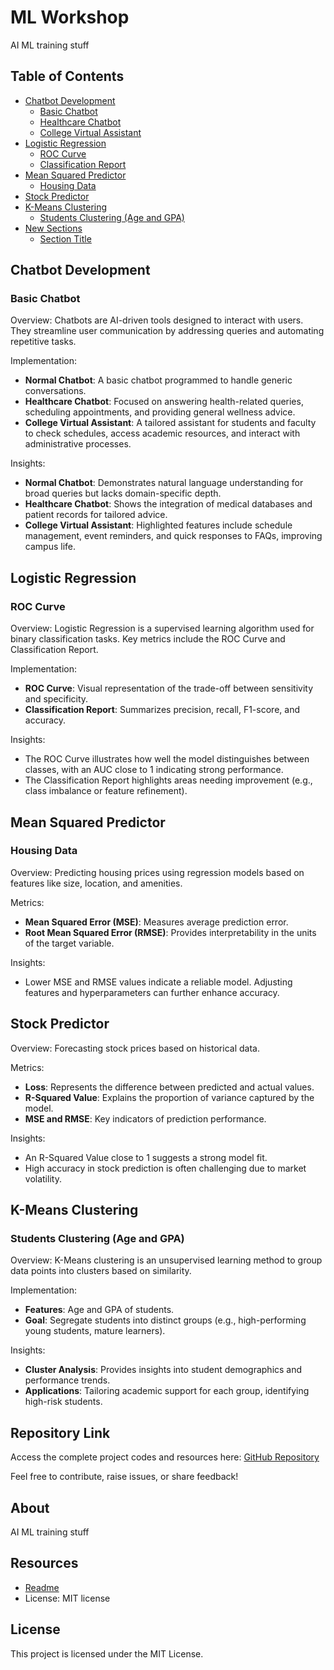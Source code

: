 # ML Workshop

AI ML training stuff

## Table of Contents
- [Chatbot Development](#chatbot-development)
  - [Basic Chatbot](#basic-chatbot)
  - [Healthcare Chatbot](#healthcare-chatbot)
  - [College Virtual Assistant](#college-virtual-assistant)
- [Logistic Regression](#logistic-regression)
  - [ROC Curve](#roc-curve)
  - [Classification Report](#classification-report)
- [Mean Squared Predictor](#mean-squared-predictor)
  - [Housing Data](#housing-data)
- [Stock Predictor](#stock-predictor)
- [K-Means Clustering](#k-means-clustering)
  - [Students Clustering (Age and GPA)](#students-clustering-age-and-gpa)
- [New Sections](#new-sections)
  - [Section Title](#section-title)

## Chatbot Development

### Basic Chatbot

Overview: Chatbots are AI-driven tools designed to interact with users. They streamline user communication by addressing queries and automating repetitive tasks.

Implementation:
- **Normal Chatbot**: A basic chatbot programmed to handle generic conversations.
- **Healthcare Chatbot**: Focused on answering health-related queries, scheduling appointments, and providing general wellness advice.
- **College Virtual Assistant**: A tailored assistant for students and faculty to check schedules, access academic resources, and interact with administrative processes.

Insights:
- **Normal Chatbot**: Demonstrates natural language understanding for broad queries but lacks domain-specific depth.
- **Healthcare Chatbot**: Shows the integration of medical databases and patient records for tailored advice.
- **College Virtual Assistant**: Highlighted features include schedule management, event reminders, and quick responses to FAQs, improving campus life.

## Logistic Regression

### ROC Curve

Overview: Logistic Regression is a supervised learning algorithm used for binary classification tasks. Key metrics include the ROC Curve and Classification Report.

Implementation:
- **ROC Curve**: Visual representation of the trade-off between sensitivity and specificity.
- **Classification Report**: Summarizes precision, recall, F1-score, and accuracy.

Insights:
- The ROC Curve illustrates how well the model distinguishes between classes, with an AUC close to 1 indicating strong performance.
- The Classification Report highlights areas needing improvement (e.g., class imbalance or feature refinement).

## Mean Squared Predictor

### Housing Data

Overview: Predicting housing prices using regression models based on features like size, location, and amenities.

Metrics:
- **Mean Squared Error (MSE)**: Measures average prediction error.
- **Root Mean Squared Error (RMSE)**: Provides interpretability in the units of the target variable.

Insights:
- Lower MSE and RMSE values indicate a reliable model. Adjusting features and hyperparameters can further enhance accuracy.

## Stock Predictor

Overview: Forecasting stock prices based on historical data.

Metrics:
- **Loss**: Represents the difference between predicted and actual values.
- **R-Squared Value**: Explains the proportion of variance captured by the model.
- **MSE and RMSE**: Key indicators of prediction performance.

Insights:
- An R-Squared Value close to 1 suggests a strong model fit.
- High accuracy in stock prediction is often challenging due to market volatility.

## K-Means Clustering

### Students Clustering (Age and GPA)

Overview: K-Means clustering is an unsupervised learning method to group data points into clusters based on similarity.

Implementation:
- **Features**: Age and GPA of students.
- **Goal**: Segregate students into distinct groups (e.g., high-performing young students, mature learners).

Insights:
- **Cluster Analysis**: Provides insights into student demographics and performance trends.
- **Applications**: Tailoring academic support for each group, identifying high-risk students.



## Repository Link

Access the complete project codes and resources here: [GitHub Repository](https://github.com/NINJAHATTORI004/ML-WORKSHOP)

Feel free to contribute, raise issues, or share feedback!

## About

AI ML training stuff

## Resources

- [Readme](README.md)
- License: MIT license



## License

This project is licensed under the MIT License.
